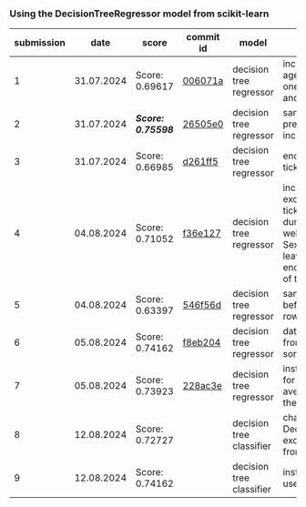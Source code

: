 ### Using the DecisionTreeRegressor model from scikit-learn
| submission | date | score | commit id | model | description |
|------------|------|-------|----------|--------|-------------|
| 1 | 31.07.2024 | Score: 0.69617 | [006071a](https://github.com/kurczakooo/kaggle-titanic-competition/commit/006071a1d5552386ae7f814ac6ed8f6e349115b3) | decision tree regressor | included id, pclass, age, sibsp, parch, and one hot encoded sex and embarked
| 2 | 31.07.2024 | ***Score: 0.75598*** | [26505e0](https://github.com/kurczakooo/kaggle-titanic-competition/commit/26505e06bb28eec708f0114b2d6c10d943e25e82) | decision tree regressor | same solution as previously, but included fare 
| 3 | 31.07.2024 | Score: 0.66985 | [d261ff5](https://github.com/kurczakooo/kaggle-titanic-competition/commit/d261ff53f7c9c9f0e29be5d96ab5c3891597fd0c) | decision tree regressor | encoded names and tickets
| 4 | 04.08.2024 | Score: 0.71052 | [f36e127](https://github.com/kurczakooo/kaggle-titanic-competition/commit/f36e127e0dd30f961f14f77a7263c83a5aac2d06) | decision tree regressor | included cabins excluded names and tickets, cabins are dummy encoded, as well as embarked, and Sex, also I decided to leave nan values for encoding to take care of them
| 5 | 04.08.2024 | Score: 0.63397 | [546f56d](https://github.com/kurczakooo/kaggle-titanic-competition/commit/546f56d92e3848b8b7b2c3c1b34b8e7f989bfd1c) | decision tree regressor | same solution as before, but dropped rows with nans
| 6 | 05.08.2024 | Score: 0.74162 | [f8eb204](https://github.com/kurczakooo/kaggle-titanic-competition/commit/f8eb20472238a3fa2558175e4503b81215c80079) | decision tree regressor | data preparation taken from submission 2, but sorted the features
| 7 | 05.08.2024 | Score: 0.73923 | [228ac3e](https://github.com/kurczakooo/kaggle-titanic-competition/commit/228ac3e1f4e30b319ae18e4a801764c2e2460421) | decision tree regressor | instead of filling nana for age with the average age, I left them as nans
| 8 | 12.08.2024 | Score: 0.72727 |  | decision tree classifier | changed model to DecisionTreeClassifier, excluded PassengerId from fitting
| 9 | 12.08.2024 | Score: 0.74162 |  | decision tree classifier | insted of mean age, i used median